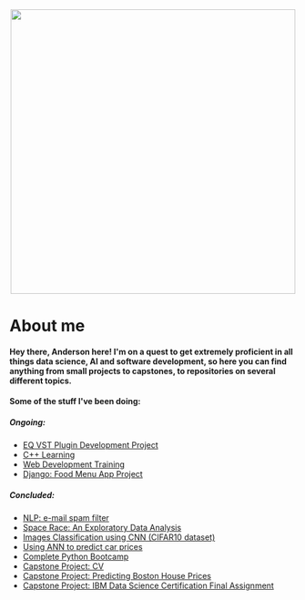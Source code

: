 <div id="header" align="center">
  <img src="https://media.giphy.com/media/Ws6T5PN7wHv3cY8xy8/giphy.gif?cid=790b761131kxxx9dihvtuohuh0ow2fr71oriysyfjzecjk49&ep=v1_gifs_search&rid=giphy.gif&ct=g" width="500"/>
</div>

# About me
#### Hey there, Anderson here! I'm on a quest to get extremely proficient in all things data science, AI and software development, so here you can find anything from small projects to capstones, to repositories on several different topics.

#### Some of the stuff I've been doing:

##### Ongoing:
- [EQ VST Plugin Development Project](https://github.com/ahpmatias/VST-plugin-dev) 
- [C++ Learning](https://github.com/ahpmatias/cpp-learning)
- [Web Development Training](https://github.com/ahpmatias/Web-Development-Training)
- [Django: Food Menu App Project](https://github.com/ahpmatias/django-food-menu-app)

##### Concluded:
- [NLP: e-mail spam filter](https://github.com/ahpmatias/NLP-spam-filter/blob/main/Spam%20Classifier%20using%20Naive%20Bayes.ipynb)
- [Space Race: An Exploratory Data Analysis](https://github.com/ahpmatias/space-race-analysis/blob/main/Space%20Race%20Data%20Analysis.ipynb)
- [Images Classification using CNN (CIFAR10 dataset)](https://github.com/ahpmatias/cnn-images-classification/blob/main/CiFAR-10%20Images%20Classification%20Using%20CNNs.ipynb)
- [Using ANN to predict car prices](https://github.com/ahpmatias/ANN-car-prices/blob/main/Car%20Purchase%20Amount%20Predictions%20Using%20ANNs.ipynb)
- [Complete Python Bootcamp](https://github.com/ahpmatias/Python-100daysofcode-bootcamp)
- [Capstone Project: CV](https://ahpmatias.github.io/capstone-cv/)
- [Capstone Project: Predicting Boston House Prices](https://github.com/ahpmatias/capstone-boston-house-prices/blob/main/Multivariable_Regression_and_Valuation_Model_(start).ipynb)
- [Capstone Project: IBM Data Science Certification Final Assignment](https://github.com/ahpmatias/IBM_Data_Science_Certificate_Capstone/blob/master/Applied%20Data%20Science%20Capstone%20-%20Final.ipynb)
